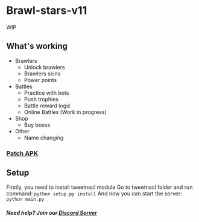 # Brawl-stars-v11
WIP

## What's working
- Brawlers
  - Unlock brawlers
  - Brawlers skins
  - Power points
- Battles
  - Practice with bots
  - Push trophies
  - Battle reward logic
  - Online Battles (Work in progress)
- Shop
  - Buy boxes
- Other
  - Name changing

### [Patch APK](https://drive.google.com/file/d/1ae-IOqvFLaYYSAWbXf4N0OI0nidA90l3/view?usp=sharing)

## Setup
Firstly, you need to install tweetnacl module
Go to tweetnacl folder and run command: ```python setup.py install```
And now you can start the server: ```python main.py```

##### Need help? Join our [Discord Server](https://discord.gg/aCVdmANX4g)
